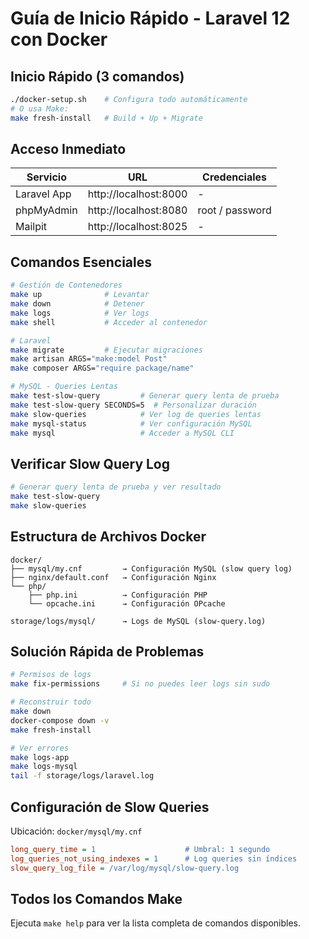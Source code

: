 # Guía de Inicio Rápido - Laravel 12 con Docker

## Inicio Rápido (3 comandos)

```bash
./docker-setup.sh    # Configura todo automáticamente
# O usa Make:
make fresh-install   # Build + Up + Migrate
```

## Acceso Inmediato

| Servicio | URL | Credenciales |
|----------|-----|--------------|
| Laravel App | http://localhost:8000 | - |
| phpMyAdmin | http://localhost:8080 | root / password |
| Mailpit | http://localhost:8025 | - |

## Comandos Esenciales

```bash
# Gestión de Contenedores
make up              # Levantar
make down            # Detener
make logs            # Ver logs
make shell           # Acceder al contenedor

# Laravel
make migrate         # Ejecutar migraciones
make artisan ARGS="make:model Post"
make composer ARGS="require package/name"

# MySQL - Queries Lentas
make test-slow-query         # Generar query lenta de prueba
make test-slow-query SECONDS=5  # Personalizar duración
make slow-queries            # Ver log de queries lentas
make mysql-status            # Ver configuración MySQL
make mysql                   # Acceder a MySQL CLI
```

## Verificar Slow Query Log

```bash
# Generar query lenta de prueba y ver resultado
make test-slow-query
make slow-queries
```

## Estructura de Archivos Docker

```
docker/
├── mysql/my.cnf         → Configuración MySQL (slow query log)
├── nginx/default.conf   → Configuración Nginx
└── php/
    ├── php.ini          → Configuración PHP
    └── opcache.ini      → Configuración OPcache

storage/logs/mysql/      → Logs de MySQL (slow-query.log)
```

## Solución Rápida de Problemas

```bash
# Permisos de logs
make fix-permissions     # Si no puedes leer logs sin sudo

# Reconstruir todo
make down
docker-compose down -v
make fresh-install

# Ver errores
make logs-app
make logs-mysql
tail -f storage/logs/laravel.log
```

## Configuración de Slow Queries

Ubicación: `docker/mysql/my.cnf`

```ini
long_query_time = 1                    # Umbral: 1 segundo
log_queries_not_using_indexes = 1      # Log queries sin índices
slow_query_log_file = /var/log/mysql/slow-query.log
```

## Todos los Comandos Make

Ejecuta `make help` para ver la lista completa de comandos disponibles.
